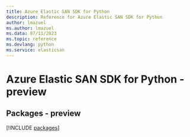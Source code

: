 ```yaml
---
title: Azure Elastic SAN SDK for Python
description: Reference for Azure Elastic SAN SDK for Python
author: lmazuel
ms.author: lmazuel
ms.data: 07/11/2023
ms.topic: reference
ms.devlang: python
ms.service: elasticsan
---
```

# Azure Elastic SAN SDK for Python - preview
## Packages - preview
[!INCLUDE [packages](elastic-san-index.md)]